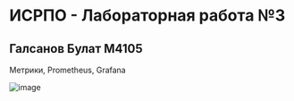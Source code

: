 # ИСРПО - Лабораторная работа №3
## Галсанов Булат М4105
Метрики, Prometheus, Grafana

![image](https://github.com/user-attachments/assets/4ed3716a-6b8a-44aa-87ea-5b63fb15441c)
